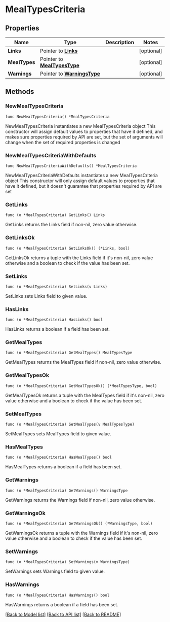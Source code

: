 # MealTypesCriteria

## Properties

Name | Type | Description | Notes
------------ | ------------- | ------------- | -------------
**Links** | Pointer to [**Links**](Links.md) |  | [optional] 
**MealTypes** | Pointer to [**MealTypesType**](MealTypesType.md) |  | [optional] 
**Warnings** | Pointer to [**WarningsType**](WarningsType.md) |  | [optional] 

## Methods

### NewMealTypesCriteria

`func NewMealTypesCriteria() *MealTypesCriteria`

NewMealTypesCriteria instantiates a new MealTypesCriteria object
This constructor will assign default values to properties that have it defined,
and makes sure properties required by API are set, but the set of arguments
will change when the set of required properties is changed

### NewMealTypesCriteriaWithDefaults

`func NewMealTypesCriteriaWithDefaults() *MealTypesCriteria`

NewMealTypesCriteriaWithDefaults instantiates a new MealTypesCriteria object
This constructor will only assign default values to properties that have it defined,
but it doesn't guarantee that properties required by API are set

### GetLinks

`func (o *MealTypesCriteria) GetLinks() Links`

GetLinks returns the Links field if non-nil, zero value otherwise.

### GetLinksOk

`func (o *MealTypesCriteria) GetLinksOk() (*Links, bool)`

GetLinksOk returns a tuple with the Links field if it's non-nil, zero value otherwise
and a boolean to check if the value has been set.

### SetLinks

`func (o *MealTypesCriteria) SetLinks(v Links)`

SetLinks sets Links field to given value.

### HasLinks

`func (o *MealTypesCriteria) HasLinks() bool`

HasLinks returns a boolean if a field has been set.

### GetMealTypes

`func (o *MealTypesCriteria) GetMealTypes() MealTypesType`

GetMealTypes returns the MealTypes field if non-nil, zero value otherwise.

### GetMealTypesOk

`func (o *MealTypesCriteria) GetMealTypesOk() (*MealTypesType, bool)`

GetMealTypesOk returns a tuple with the MealTypes field if it's non-nil, zero value otherwise
and a boolean to check if the value has been set.

### SetMealTypes

`func (o *MealTypesCriteria) SetMealTypes(v MealTypesType)`

SetMealTypes sets MealTypes field to given value.

### HasMealTypes

`func (o *MealTypesCriteria) HasMealTypes() bool`

HasMealTypes returns a boolean if a field has been set.

### GetWarnings

`func (o *MealTypesCriteria) GetWarnings() WarningsType`

GetWarnings returns the Warnings field if non-nil, zero value otherwise.

### GetWarningsOk

`func (o *MealTypesCriteria) GetWarningsOk() (*WarningsType, bool)`

GetWarningsOk returns a tuple with the Warnings field if it's non-nil, zero value otherwise
and a boolean to check if the value has been set.

### SetWarnings

`func (o *MealTypesCriteria) SetWarnings(v WarningsType)`

SetWarnings sets Warnings field to given value.

### HasWarnings

`func (o *MealTypesCriteria) HasWarnings() bool`

HasWarnings returns a boolean if a field has been set.


[[Back to Model list]](../README.md#documentation-for-models) [[Back to API list]](../README.md#documentation-for-api-endpoints) [[Back to README]](../README.md)


